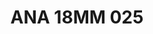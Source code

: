 ---
title: ANA 18MM 025
date: 
draft: false

# descripcion
description : Anillo de plata 925 y nácar

materials: Plata 925

color: 

dimensions: 18mm diámetro

code: 05-29-1291

type: "Anillos"

categories: []

price: $11.540,00

price_eftvo: $9.810,00

# Images
# first image will be shown in the product page
images:
  # - image: "images/path_to_image"
  # La ubicacion de las imagenes es imagenes/Anillos/Anillos.Nácar/05-29-1291-ana-18mm-025
  - image: "./images/anillos/nácar/05-29-1291-ana-18mm-025.jpg"
---